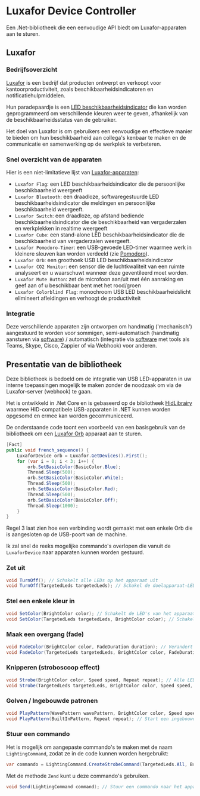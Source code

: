 # Luxafor Device Controller

Een .Net-bibliotheek die een eenvoudige API biedt om Luxafor-apparaten aan te sturen.

## Luxafor

### Bedrijfsoverzicht

[Luxafor](https://luxafor.com) is een bedrijf dat producten ontwerpt en verkoopt voor kantoorproductiviteit, zoals beschikbaarheidsindicatoren en notificatiehulpmiddelen. 

Hun paradepaardje is een [LED beschikbaarheidsindicator](https://luxafor.com/product/flag) die kan worden geprogrammeerd om verschillende kleuren weer te geven, afhankelijk van de beschikbaarheidsstatus van de gebruiker. 

Het doel van Luxafor is om gebruikers een eenvoudige en effectieve manier te bieden om hun beschikbaarheid aan collega's kenbaar te maken en de communicatie en samenwerking op de werkplek te verbeteren.

### Snel overzicht van de apparaten

Hier is een niet-limitatieve lijst van [Luxafor-apparaten](https://luxafor.com/products):

- `Luxafor Flag`: een LED beschikbaarheidsindicator die de persoonlijke beschikbaarheid weergeeft
- `Luxafor Bluetooth`: een draadloze, softwaregestuurde LED beschikbaarheidsindicator die meldingen en persoonlijke beschikbaarheid weergeeft.
- `Luxafor Switch`: een draadloze, op afstand bediende beschikbaarheidsindicator die de beschikbaarheid van vergaderzalen en werkplekken in realtime weergeeft
- `Luxafor Cube`: een stand-alone LED beschikbaarheidsindicator die de beschikbaarheid van vergaderzalen weergeeft.
- `Luxafor Pomodoro-Timer`: een USB-gevoede LED-timer waarmee werk in kleinere sleuven kan worden verdeeld (zie [Pomodoro](https://reefact.net/craftsmanship/tools/pomodoro)).
- `Luxafor Orb`: een groothoek USB LED beschikbaarheidsindicator
- `Luxafor CO2 Monitor`: een sensor die de luchtkwaliteit van een ruimte analyseert en u waarschuwt wanneer deze geventileerd moet worden.
- `Luxafor Mute Button`: zet de microfoon aan/uit met één aanraking en geef aan of u beschikbaar bent met het rood/groen
- `Luxafor Colorblind Flag`: monochroom USB LED beschikbaarheidslicht elimineert afleidingen en verhoogt de productiviteit

### Integratie

Deze verschillende apparaten zijn ontworpen om handmatig ('mechanisch') aangestuurd te worden voor sommigen, semi-automatisch (handmatig aansturen via [software](https://luxaformanual.com)) / automatisch (integratie via [software](https://luxaformanual.com) met tools als Teams, Skype, Cisco, Zappier of via Webhook) voor anderen. 

## Presentatie van de bibliotheek

Deze bibliotheek is bedoeld om de integratie van USB LED-apparaten in uw interne toepassingen mogelijk te maken zonder de noodzaak om via de Luxafor-server (webhook) te gaan.

Het is ontwikkeld in .Net Core en is gebaseerd op de bibliotheek [HidLibrairy](https://github.com/mikeobrien/HidLibrary) waarmee HID-compatibele USB-apparaten in .NET kunnen worden opgesomd en ermee kan worden gecommuniceerd.

De onderstaande code toont een voorbeeld van een basisgebruik van de bibliotheek om een [Luxafor Orb](https://luxafor.com/product/orb/) apparaat aan te sturen.

```csharp
[Fact]
public void french_sequence() {
    LuxaforDevice orb = Luxafor.GetDevices().First();
    for (var i = 0; i < 3; i++) {
        orb.SetBasicColor(BasicColor.Blue);
        Thread.Sleep(500);
        orb.SetBasicColor(BasicColor.White);
        Thread.Sleep(500);
        orb.SetBasicColor(BasicColor.Red);
        Thread.Sleep(500);
        orb.SetBasicColor(BasicColor.Off);
        Thread.Sleep(1000);
    }
}
```

Regel 3 laat zien hoe een verbinding wordt gemaakt met een enkele Orb die is aangesloten op de USB-poort van de machine.

Ik zal snel de reeks mogelijke commando's overlopen die vanuit de `LuxaforDevice` naar apparaten kunnen worden gestuurd.

### Zet uit

```csharp
void TurnOff(); // Schakelt alle LEDs op het apparaat uit
void TurnOff(TargetedLeds targetedLeds); // Schakel de doelapparaat-LED's uit.
```

### Stel een enkele kleur in

```csharp
void SetColor(BrightColor color); // Schakelt de LED's van het apparaat in een aangepaste kleur in.
void SetColor(TargetedLeds targetedLeds, BrightColor color); // Schakelt de doelapparaat-LED's in een aangepaste kleur in.
```

### Maak een overgang (fade)

```csharp
void FadeColor(BrightColor color, FadeDuration duration); // Verandert alle LED's op het apparaat in een aangepaste kleur.
void FadeColor(TargetedLeds targetedLeds, BrightColor color, FadeDuration duration); // Overgang van de doelapparaat-LED's naar een aangepaste kleur.
```

### Knipperen (stroboscoop effect)

```csharp
void Strobe(BrightColor color, Speed speed, Repeat repeat); // Alle LED's van het apparaat knipperen in een aangepaste kleur.
void Strobe(TargetedLeds targetedLeds, BrightColor color, Speed speed, Repeat repeat); // De doelapparaat-LED's knipperen in een aangepaste kleur.
```

### Golven / Ingebouwde patronen

```csharp
void PlayPattern(WavePattern wavePattern, BrightColor color, Speed speed, Repeat repeat); // Start een golfpatroon dat zich richt op alle LED's op het apparaat op basis van een aangepaste kleur.
void PlayPattern(BuiltInPattern, Repeat repeat); // Start een ingebouwd patroon dat zich richt op alle LED's op het apparaat
```

### Stuur een commando

Het is mogelijk om aangepaste commando's te maken met de naam `LightingCommand`, zodat ze in de code kunnen worden hergebruikt:

```csharp
var commando = LightingCommand.CreateStrobeCommand(TargetedLeds.All, BrightColor.Yellow, Speed.FromByte(20), Repeat.Count(3));
```

Met de methode `Zend` kunt u deze commando's gebruiken.

```csharp
void Send(LightingCommand command); // Stuur een commando naar het apparaat.
```
